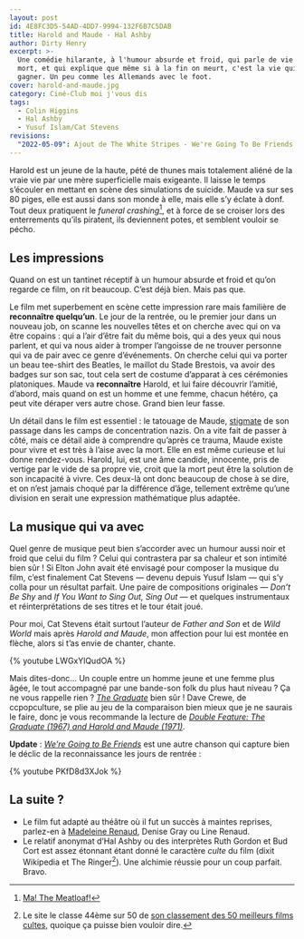 ```yaml
---
layout: post
id: 4E8FC3D5-54AD-4DD7-9994-132F6B7C5DAB
title: Harold and Maude - Hal Ashby
author: Dirty Henry
excerpt: >-
  Une comédie hilarante, à l'humour absurde et froid, qui parle de vie et de
  mort, et qui explique que même si à la fin on meurt, c'est la vie qui va
  gagner. Un peu comme les Allemands avec le foot.
cover: harold-and-maude.jpg
category: Ciné-Club moi j'vous dis
tags:
  - Colin Higgins
  - Hal Ashby
  - Yusuf Islam/Cat Stevens
revisions:
  "2022-05-09": Ajout de The White Stripes - We're Going To Be Friends
---
```


Harold est un jeune de la haute, pété de thunes mais totalement aliéné de la
vraie vie par une mère superficielle mais exigeante. Il laisse le temps
s’écouler en mettant en scène des simulations de suicide. Maude va sur ses 80
piges, elle est aussi dans son monde à elle, mais elle s’y éclate à donf. Tout
deux pratiquent le _funeral crashing_[^1], et à force de se croiser lors des
enterrements qu’ils piratent, ils deviennent potes, et semblent vouloir se
pécho.

## Les impressions

Quand on est un tantinet réceptif à un humour absurde et froid et qu’on regarde
ce film, on rit beaucoup. C’est déjà bien. Mais pas que.

Le film met superbement en scène cette impression rare mais familière de
**reconnaître quelqu’un**. Le jour de la rentrée, ou le premier jour dans un
nouveau job, on scanne les nouvelles têtes et on cherche avec qui on va être
copains : qui a l’air d’être fait du même bois, qui a des yeux qui nous parlent,
et qui va nous aider à tromper l’angoisse de ne trouver personne qui va de pair
avec ce genre d’événements. On cherche celui qui va porter un beau tee-shirt des
Beatles, le maillot du Stade Brestois, va avoir des badges sur son sac, tout
cela sert de costume d’apparat à ces cérémonies platoniques. Maude va
**reconnaître** Harold, et lui faire découvrir l’amitié, d’abord, mais quand on
est un homme et une femme, chacun hétéro, ça peut vite déraper vers autre chose.
Grand bien leur fasse.

Un détail dans le film est essentiel : le tatouage de Maude, [stigmate][2] de
son passage dans les camps de concentration nazis. On a vite fait de passer à
côté, mais ce détail aide à comprendre qu’après ce trauma, Maude existe pour
vivre et est très à l’aise avec la mort. Elle en est même curieuse et lui donne
rendez-vous. Harold, lui, est une âme candide, innocente, pris de vertige par le
vide de sa propre vie, croit que la mort peut être la solution de son incapacité
à vivre. Ces deux-là ont donc beaucoup de chose à se dire, et on n’est jamais
choqué par la différence d’âge, tellement extrême qu’une division en serait une
expression mathématique plus adaptée.

## La musique qui va avec

Quel genre de musique peut bien s’accorder avec un humour aussi noir et froid
que celui du film ? Celui qui contrastera par sa chaleur et son intimité bien
sûr ! Si Elton John avait été envisagé pour composer la musique du film, c’est
finalement Cat Stevens — devenu depuis Yusuf Islam — qui s’y colla pour un
résultat parfait. Une paire de compositions originales — _Don’t Be Shy_ and _If
You Want to Sing Out, Sing Out_ — et quelques instrumentaux et réinterprétations
de ses titres et le tour était joué.

Pour moi, Cat Stevens était surtout l’auteur de _Father and Son_ et de _Wild
World_ mais après _Harold and Maude_, mon affection pour lui est montée en
flèche, alors si t’as envie de chanter, chante.

{% youtube LWGxYlQudOA %}

Mais dites-donc… Un couple entre un homme jeune et une femme plus âgée, le tout
accompagné par une bande-son folk du plus haut niveau ? Ça ne vous rappelle
rien ? [_The Graduate_][i1] bien sûr ! Dave Crewe, de ccpopculture, se plie au
jeu de la comparaison bien mieux que je ne saurais le faire, donc je vous
recommande la lecture de [_Double Feature: The Graduate (1967) and Harold and
Maude (1971)_][4].

**Update** : [_We’re Going to Be Friends_][6] est une autre chanson qui capture
bien le déclic de la reconnaissance les jours de rentrée :

{% youtube PKfD8d3XJok %}

## La suite ?

- Le film fut adapté au théâtre où il fut un succès à maintes reprises,
  parlez-en à [Madeleine Renaud][3], Denise Gray ou Line Renaud.
- Le relatif anonymat d’Hal Ashby ou des interprètes Ruth Gordon et Bud Cort est
  assez étonnant étant donné le caractère _culte_ du film (dixit Wikipedia et
  The Ringer[^2]). Une alchimie réussie pour un coup parfait. Bravo.

[^1]: [Ma! The Meatloaf!][1]
[^2]:
    Le site le classe 44ème sur 50 de [son classement des 50 meilleurs films
    cultes][5], quoique ça puisse bien vouloir dire.

[1]: https://youtu.be/IDPIVZkdXt8 "Rencontre de Chazz dans Wedding Crashers"
[2]: https://fr.wikipedia.org/wiki/Tatouage_%C3%A0_Auschwitz
[3]: https://madelen.ina.fr/programme/madeleine-renaud
[4]:
  https://web.archive.org/web/20230320154750/https://ccpopculture.com/2013/12/28/double-feature-the-graduate-1967-and-harold-and-maude-1971/
[5]:
  https://www.theringer.com/movies/2021/1/25/22244344/cult-movies-ranking-top-50s
[6]:
  https://song.link/fr/i/1533513640
  "The White Stripes - We're Going to Be Friends"
[i1]: https://www.deadrooster.org/the-graduate-mike-nichols/
